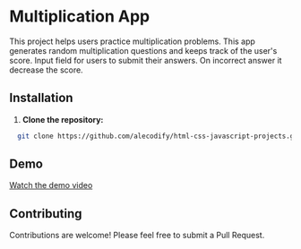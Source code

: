 # Multiplication App

This project helps users practice multiplication problems. This app generates random multiplication questions and keeps track of the user's score. Input field for users to submit their answers. On incorrect answer it decrease the score.

## Installation

1. **Clone the repository:**
```bash
  git clone https://github.com/alecodify/html-css-javascript-projects.git
```

## Demo
[Watch the demo video](https://github.com/user-attachments/assets/c67615fc-692c-41cc-8be9-652b527ab1ff)

## Contributing
Contributions are welcome! Please feel free to submit a Pull Request.